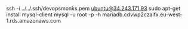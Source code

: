 ssh -i ../../.ssh/devopsmonks.pem ubuntu@34.243.171.93
sudo apt-get install mysql-client
mysql -u root -p -h mariadb.cdvwp2czaifx.eu-west-1.rds.amazonaws.com
